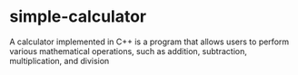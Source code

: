 # simple-calculator
A calculator implemented in C++ is a program that allows users to perform various mathematical operations, such as addition, subtraction, multiplication, and division
